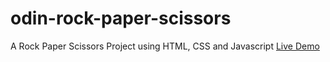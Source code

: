 # odin-rock-paper-scissors

A Rock Paper Scissors Project using HTML, CSS and Javascript [Live Demo](https://loyalistxx.github.io/odin-rock-paper-scissors/)
